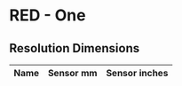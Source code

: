 # RED - One

## Resolution Dimensions

| Name   | Sensor mm   | Sensor inches   |
|--------|-------------|-----------------|
